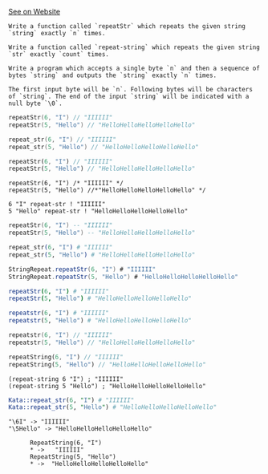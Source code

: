 [See on Website](https://www.codewars.com/kata/57a0e5c372292dd76d000d7e)

~~~if-not:racket,bf
Write a function called `repeatStr` which repeats the given string `string` exactly `n` times.
~~~
~~~if:racket
Write a function called `repeat-string` which repeats the given string `str` exactly `count` times.
~~~
~~~if:bf
Write a program which accepts a single byte `n` and then a sequence of bytes `string` and outputs the `string` exactly `n` times.

The first input byte will be `n`. Following bytes will be characters of `string`. The end of the input `string` will be indicated with a null byte `\0`.
~~~

```c
repeatStr(6, "I") // "IIIIII"
repeatStr(5, "Hello") // "HelloHelloHelloHelloHello"
```
```cpp
repeat_str(6, "I") // "IIIIII"
repeat_str(5, "Hello") // "HelloHelloHelloHelloHello"
```
```dart
repeatStr(6, "I") // "IIIIII"
repeatStr(5, "Hello") // "HelloHelloHelloHelloHello"
```

```reason
repeatStr(6, "I") /* "IIIIII" */
repeatStr(5, "Hello") //*"HelloHelloHelloHelloHello" */
```
```factor
6 "I" repeat-str ! "IIIIII"
5 "Hello" repeat-str ! "HelloHelloHelloHelloHello"
```

```lua
repeatStr(6, "I") -- "IIIIII"
repeatStr(5, "Hello") -- "HelloHelloHelloHelloHello"
```

```elixir
repeat_str(6, "I") # "IIIIII"
repeat_str(5, "Hello") # "HelloHelloHelloHelloHello"
```

```scala
StringRepeat.repeatStr(6, "I") # "IIIIII"
StringRepeat.repeatStr(5, "Hello") # "HelloHelloHelloHelloHello"
```

```nim
repeatStr(6, "I") # "IIIIII"
repeatStr(5, "Hello") # "HelloHelloHelloHelloHello"
```

```julia
repeatstr(6, "I") # "IIIIII"
repeatstr(5, "Hello") # "HelloHelloHelloHelloHello"
```

```kotlin
repeatstr(6, "I") // "IIIIII"
repeatstr(5, "Hello") // "HelloHelloHelloHelloHello"
```

```dart
repeatString(6, "I") // "IIIIII"
repeatString(5, "Hello") // "HelloHelloHelloHelloHello"
```
```racket
(repeat-string 6 "I") ; "IIIIII"
(repeat-string 5 "Hello") ; "HelloHelloHelloHelloHello"
```
```perl
Kata::repeat_str(6, "I") # "IIIIII"
Kata::repeat_str(5, "Hello") # "HelloHelloHelloHelloHello"
```
```bf
"\6I" -> "IIIIII"
"\5Hello" -> "HelloHelloHelloHelloHello"
```
```cobol
      RepeatString(6, "I")
      * ->   "IIIIII"
      RepeatString(5, "Hello")
      * ->  "HelloHelloHelloHelloHello"
```